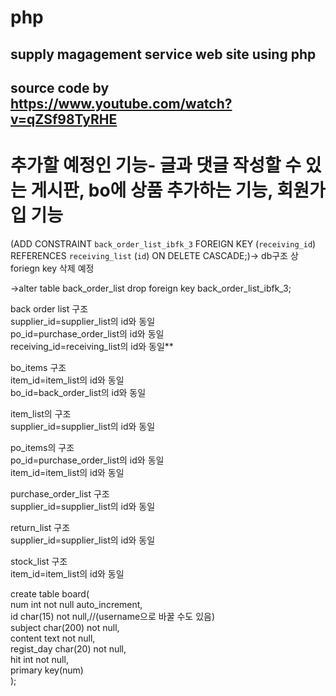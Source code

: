 # php
## supply magagement service web site using php
## source code by https://www.youtube.com/watch?v=qZSf98TyRHE
# 추가할 예정인 기능- 글과 댓글 작성할 수 있는 게시판, bo에 상품 추가하는 기능, 회원가입 기능
  
(ADD CONSTRAINT `back_order_list_ibfk_3` FOREIGN KEY (`receiving_id`) REFERENCES `receiving_list` (`id`) ON DELETE CASCADE;)-> db구조 상 foriegn key 삭제 예정  
  
->alter table back_order_list drop foreign key back_order_list_ibfk_3;  
  
back order list 구조  
supplier_id=supplier_list의 id와 동일  
po_id=purchase_order_list의 id와 동일  
receiving_id=receiving_list의 id와 동일**  
  
bo_items 구조  
item_id=item_list의 id와 동일  
bo_id=back_order_list의 id와 동일  
  
item_list의 구조  
supplier_id=supplier_list의 id와 동일  
  
po_items의 구조  
po_id=purchase_order_list의 id와 동일  
item_id=item_list의 id와 동일  
  
purchase_order_list 구조  
supplier_id=supplier_list의 id와 동일  
  
return_list 구조  
supplier_id=supplier_list의 id와 동일  
  
stock_list 구조  
item_id=item_list의 id와 동일  
  
create table board(  
num int not null auto_increment,  
id char(15) not null,//(username으로 바꿀 수도 있음)  
subject char(200) not null,  
content text not null,  
regist_day char(20) not null,  
hit int not null,  
primary key(num)  
);  
